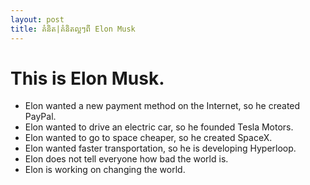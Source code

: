 ```yaml
---
layout: post
title: គំនិត|គំនិតល្អៗពី Elon Musk
---
```


# This is Elon Musk.<br/>
* Elon wanted a new payment method on the Internet, so he created PayPal. 
* Elon wanted to drive an electric car, so he founded Tesla Motors.
* Elon wanted to go to space cheaper, so he created SpaceX.
* Elon wanted faster transportation, so he is developing Hyperloop. 
* Elon does not tell everyone how bad the world is. 
* Elon is working on changing the world.
